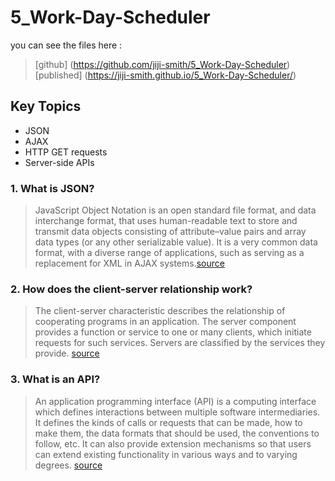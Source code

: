 # 5_Work-Day-Scheduler

you can see the files here :
> [github] (https://github.com/jiji-smith/5_Work-Day-Scheduler) <br>
> [published] (https://jiji-smith.github.io/5_Work-Day-Scheduler/)


## Key Topics

* JSON
* AJAX
* HTTP GET requests
* Server-side APIs

### 1. What is JSON?
> JavaScript Object Notation is an open standard file format, and data interchange format, that uses human-readable text to store and transmit data objects consisting of attribute–value pairs and array data types (or any other serializable value). It is a very common data format, with a diverse range of applications, such as serving as a replacement for XML in AJAX systems.[source](https://en.wikipedia.org/wiki/JSON)
### 2. How does the client-server relationship work?
> The client-server characteristic describes the relationship of cooperating programs in an application. The server component provides a function or service to one or many clients, which initiate requests for such services. Servers are classified by the services they provide. [source](https://en.wikipedia.org/wiki/Client%E2%80%93server_model#:~:text=The%20client%2Dserver%20characteristic%20describes,by%20the%20services%20they%20provide.)
### 3. What is an API?
> An application programming interface (API) is a computing interface which defines interactions between multiple software intermediaries. It defines the kinds of calls or requests that can be made, how to make them, the data formats that should be used, the conventions to follow, etc. It can also provide extension mechanisms so that users can extend existing functionality in various ways and to varying degrees. [source](https://en.wikipedia.org/wiki/API)